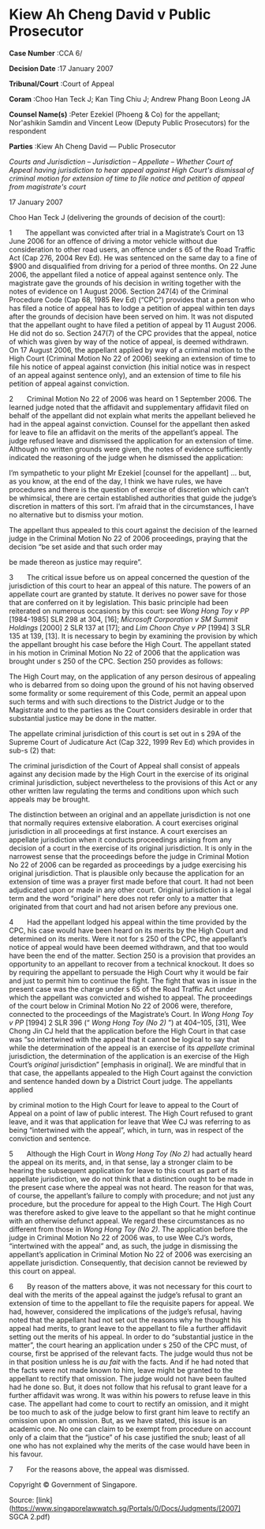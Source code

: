 # Kiew Ah Cheng David v Public Prosecutor 



**Case Number** :CCA 6/ 

**Decision Date** :17 January 2007 

**Tribunal/Court** :Court of Appeal 

**Coram** :Choo Han Teck J; Kan Ting Chiu J; Andrew Phang Boon Leong JA 

**Counsel Name(s)** :Peter Ezekiel (Phoeng & Co) for the appellant; Nor'ashikin Samdin and Vincent Leow (Deputy Public Prosecutors) for the respondent 

**Parties** :Kiew Ah Cheng David — Public Prosecutor 

_Courts and Jurisdiction_ – _Jurisdiction_ – _Appellate_ – _Whether Court of Appeal having jurisdiction to hear appeal against High Court's dismissal of criminal motion for extension of time to file notice and petition of appeal from magistrate's court_ 

17 January 2007 

Choo Han Teck J (delivering the grounds of decision of the court): 

1       The appellant was convicted after trial in a Magistrate’s Court on 13 June 2006 for an offence of driving a motor vehicle without due consideration to other road users, an offence under s 65 of the Road Traffic Act (Cap 276, 2004 Rev Ed). He was sentenced on the same day to a fine of $900 and disqualified from driving for a period of three months. On 22 June 2006, the appellant filed a notice of appeal against sentence only. The magistrate gave the grounds of his decision in writing together with the notes of evidence on 1 August 2006. Section 247(4) of the Criminal Procedure Code (Cap 68, 1985 Rev Ed) (“CPC”) provides that a person who has filed a notice of appeal has to lodge a petition of appeal within ten days after the grounds of decision have been served on him. It was not disputed that the appellant ought to have filed a petition of appeal by 11 August 2006. He did not do so. Section 247(7) of the CPC provides that the appeal, notice of which was given by way of the notice of appeal, is deemed withdrawn. On 17 August 2006, the appellant applied by way of a criminal motion to the High Court (Criminal Motion No 22 of 2006) seeking an extension of time to file his notice of appeal against conviction (his initial notice was in respect of an appeal against sentence only), and an extension of time to file his petition of appeal against conviction. 

2       Criminal Motion No 22 of 2006 was heard on 1 September 2006. The learned judge noted that the affidavit and supplementary affidavit filed on behalf of the appellant did not explain what merits the appellant believed he had in the appeal against conviction. Counsel for the appellant then asked for leave to file an affidavit on the merits of the appellant’s appeal. The judge refused leave and dismissed the application for an extension of time. Although no written grounds were given, the notes of evidence sufficiently indicated the reasoning of the judge when he dismissed the application: 

 I’m sympathetic to your plight Mr Ezekiel [counsel for the appellant] ... but, as you know, at the end of the day, I think we have rules, we have procedures and there is the question of exercise of discretion which can’t be whimsical, there are certain established authorities that guide the judge’s discretion in matters of this sort. I’m afraid that in the circumstances, I have no alternative but to dismiss your motion. 

The appellant thus appealed to this court against the decision of the learned judge in the Criminal Motion No 22 of 2006 proceedings, praying that the decision “be set aside and that such order may 


be made thereon as justice may require”. 

3       The critical issue before us on appeal concerned the question of the jurisdiction of this court to hear an appeal of this nature. The powers of an appellate court are granted by statute. It derives no power save for those that are conferred on it by legislation. This basic principle had been reiterated on numerous occasions by this court: see _Wong Hong Toy v PP_ [1984-1985] SLR 298 at 304, [16]; _Microsoft Corporation v SM Summit Holdings_ <span class="citation">[2000] 2 SLR 137</span> at [17]; and _Lim Choon Chye v PP_ <span class="citation">[1994] 3 SLR 135</span> at 139, [13]. It is necessary to begin by examining the provision by which the appellant brought his case before the High Court. The appellant stated in his motion in Criminal Motion No 22 of 2006 that the application was brought under s 250 of the CPC. Section 250 provides as follows: 

 The High Court may, on the application of any person desirous of appealing who is debarred from so doing upon the ground of his not having observed some formality or some requirement of this Code, permit an appeal upon such terms and with such directions to the District Judge or to the Magistrate and to the parties as the Court considers desirable in order that substantial justice may be done in the matter. 

The appellate criminal jurisdiction of this court is set out in s 29A of the Supreme Court of Judicature Act (Cap 322, 1999 Rev Ed) which provides in sub-s (2) that: 

 The criminal jurisdiction of the Court of Appeal shall consist of appeals against any decision made by the High Court in the exercise of its original criminal jurisdiction, subject nevertheless to the provisions of this Act or any other written law regulating the terms and conditions upon which such appeals may be brought. 

The distinction between an original and an appellate jurisdiction is not one that normally requires extensive elaboration. A court exercises original jurisdiction in all proceedings at first instance. A court exercises an appellate jurisdiction when it conducts proceedings arising from any decision of a court in the exercise of its original jurisdiction. It is only in the narrowest sense that the proceedings before the judge in Criminal Motion No 22 of 2006 can be regarded as proceedings by a judge exercising his original jurisdiction. That is plausible only because the application for an extension of time was a prayer first made before that court. It had not been adjudicated upon or made in any other court. Original jurisdiction is a legal term and the word “original” here does not refer only to a matter that originated from that court and had not arisen before any previous one. 

4       Had the appellant lodged his appeal within the time provided by the CPC, his case would have been heard on its merits by the High Court and determined on its merits. Were it not for s 250 of the CPC, the appellant’s notice of appeal would have been deemed withdrawn, and that too would have been the end of the matter. Section 250 is a provision that provides an opportunity to an appellant to recover from a technical knockout. It does so by requiring the appellant to persuade the High Court why it would be fair and just to permit him to continue the fight. The fight that was in issue in the present case was the charge under s 65 of the Road Traffic Act under which the appellant was convicted and wished to appeal. The proceedings of the court below in Criminal Motion No 22 of 2006 were, therefore, connected to the proceedings of the Magistrate’s Court. In _Wong Hong Toy v PP_ <span class="citation">[1994] 2 SLR 396</span> (“ _Wong Hong Toy (No 2)_ ”) at 404–105, [31], Wee Chong Jin CJ held that the application before the High Court in that case was “so intertwined with the appeal that it cannot be logical to say that while the determination of the appeal is an exercise of its _appellate_ criminal jurisdiction, the determination of the application is an exercise of the High Court’s _original_ jurisdiction” [emphasis in original]. We are mindful that in that case, the appellants appealed to the High Court against the conviction and sentence handed down by a District Court judge. The appellants applied 


by criminal motion to the High Court for leave to appeal to the Court of Appeal on a point of law of public interest. The High Court refused to grant leave, and it was that application for leave that Wee CJ was referring to as being “intertwined with the appeal”, which, in turn, was in respect of the conviction and sentence. 

5       Although the High Court in _Wong Hong Toy (No 2)_ had actually heard the appeal on its merits, and, in that sense, lay a stronger claim to be hearing the subsequent application for leave to this court as part of its appellate jurisdiction, we do not think that a distinction ought to be made in the present case where the appeal was not heard. The reason for that was, of course, the appellant’s failure to comply with procedure; and not just any procedure, but the procedure for appeal to the High Court. The High Court was therefore asked to give leave to the appellant so that he might continue with an otherwise defunct appeal. We regard these circumstances as no different from those in _Wong Hong Toy (No 2)_. The application before the judge in Criminal Motion No 22 of 2006 was, to use Wee CJ’s words, “intertwined with the appeal” and, as such, the judge in dismissing the appellant’s application in Criminal Motion No 22 of 2006 was exercising an appellate jurisdiction. Consequently, that decision cannot be reviewed by this court on appeal. 

6       By reason of the matters above, it was not necessary for this court to deal with the merits of the appeal against the judge’s refusal to grant an extension of time to the appellant to file the requisite papers for appeal. We had, however, considered the implications of the judge’s refusal, having noted that the appellant had not set out the reasons why he thought his appeal had merits, to grant leave to the appellant to file a further affidavit setting out the merits of his appeal. In order to do “substantial justice in the matter”, the court hearing an application under s 250 of the CPC must, of course, first be apprised of the relevant facts. The judge would thus not be in that position unless he is _au fait_ with the facts. And if he had noted that the facts were not made known to him, leave might be granted to the appellant to rectify that omission. The judge would not have been faulted had he done so. But, it does not follow that his refusal to grant leave for a further affidavit was wrong. It was within his powers to refuse leave in this case. The appellant had come to court to rectify an omission, and it might be too much to ask of the judge below to first grant him leave to rectify an omission upon an omission. But, as we have stated, this issue is an academic one. No one can claim to be exempt from procedure on account only of a claim that the “justice” of his case justified the snub; least of all one who has not explained why the merits of the case would have been in his favour. 

7       For the reasons above, the appeal was dismissed. 

 Copyright © Government of Singapore. 


Source: [link](https://www.singaporelawwatch.sg/Portals/0/Docs/Judgments/[2007] SGCA 2.pdf)
